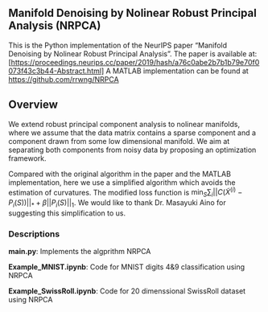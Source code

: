 ## Manifold Denoising by Nolinear Robust Principal Analysis (NRPCA)
This is the Python implementation of the NeurIPS paper “Manifold Denoising by Nolinear Robust Principal Analysis”. The paper is available at: [https://proceedings.neurips.cc/paper/2019/hash/a76c0abe2b7b1b79e70f0073f43c3b44-Abstract.html] A MATLAB implementation can be found at https://github.com/rrwng/NRPCA

## Overview

We extend robust principal component analysis to nolinear manifolds, where we assume that the data matrix contains a sparse component and a component drawn from some low dimensional manifold. We aim at separating both components from noisy data by proposing an optimization framework.

Compared with the original algorithm in the paper and the MATLAB implementation, here we use a simplified algorithm which avoids the estimation of curvatures. The modified loss function is $\min_S \sum_i ||C(\widetilde{X}^{(i)}-P_i(S))||_*+\beta||P_i(S)||_1$. We would like to thank Dr. Masayuki Aino for suggesting this simplification to us.

### Descriptions

**main.py**: Implements the algprithm NRPCA

**Example_MNIST.ipynb**: Code for MNIST digits 4&9 classification using NRPCA

**Example_SwissRoll.ipynb**: Code for 20 dimenssional SwissRoll dataset using NRPCA

